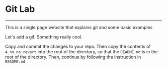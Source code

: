 # Git Lab
---

This is a single page website that explains git and some basic examples.

Let's add a gif. Something really cool.

Copy and commit the changes to your repo. Then copy the contents of `4_no_no_revert` into 
the root of the directory, so that the `README.md` is in the root of the directory. Then, 
continue by following the instruction in `README.md`